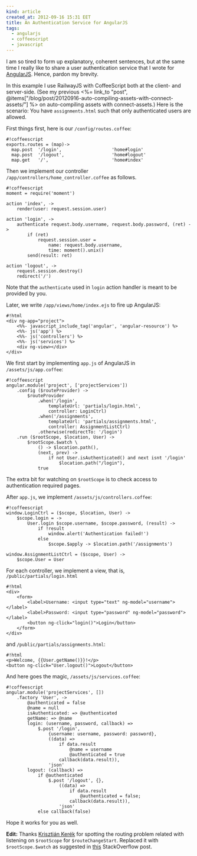 ```yaml
---
kind: article
created_at: 2012-09-16 15:31 EET
title: An Authentication Service for AngularJS
tags:
  - angularjs
  - coffeescript
  - javascript
---
```


I am so tired to form up explanatory, coherent sentences, but at the same time I really like to share a user authentication service that I wrote for [AngularJS](http://www.angularjs.org/). Hence, pardon my brevity.

In this example I use RailwayJS with CoffeeScript both at the client- and server-side. (See my previous <%= link_to "post", @items["/blog/post/20120916-auto-compiling-assets-with-connect-assets/"] %> on auto-compiling assets with connect-assets.) Here is the scenario: You have `assignments.html` such that only authenticated users are allowed.

First things first, here is our `/config/routes.coffee`:

    #!coffeescript
    exports.routes = (map)->
      map.post  '/login',                   'home#login'
      map.post  '/logout',                  'home#logout'
      map.get   '/',                        'home#index'

Then we implement our controller `/app/controllers/home_controller.coffee` as follows.

    #!coffeescript
    moment = require('moment')
    
    action 'index', ->
        render(user: request.session.user)
    
    action 'login', ->
        authenticate request.body.username, request.body.password, (ret) ->
            if (ret)
                request.session.user =
                    name: request.body.username,
                    time: moment().unix()
            send(result: ret)
    
    action 'logout', ->
        request.session.destroy()
        redirect('/')

Note that the `authenticate` used in `login` action handler is meant to be provided by you.

Later, we write `/app/views/home/index.ejs` to fire up AngularJS:

    #!html
    <div ng-app="project">
        <%%- javascript_include_tag('angular', 'angular-resource') %>
        <%%- js('app') %>
        <%%- js('controllers') %>
        <%%- js('services') %>
        <div ng-view></div>
    </div>

We first start by implementing `app.js` of AngularJS in `/assets/js/app.coffee`:

    #!coffeescript
    angular.module('project', ['projectServices'])
        .config ($routeProvider) ->
            $routeProvider
                .when('/login',
                    templateUrl: 'partials/login.html',
                    controller: LoginCtrl)
                .when('/assignments',
                    templateUrl: 'partials/assignments.html',
                    controller: AssignmentListCtrl)
                .otherwise(redirectTo: '/login')
        .run ($rootScope, $location, User) ->
            $rootScope.$watch \
                () -> $location.path(),
                (next, prev) ->
                    if not User.isAuthenticated() and next isnt '/login'
                        $location.path("/login"),
                true

The extra bit for watching on `$rootScope` is to check access to authentication required pages.

After `app.js`, we implement `/assets/js/controllers.coffee`:

    #!coffeescript
    window.LoginCtrl = ($scope, $location, User) ->
        $scope.login = ->
            User.login $scope.username, $scope.password, (result) ->
                if !result
                    window.alert('Authentication failed!')
                else
                    $scope.$apply -> $location.path('/assignments')
    
    window.AssignmentListCtrl = ($scope, User) ->
        $scope.User = User

For each controller, we implement a view, that is, `/public/partials/login.html`

    #!html
    <div>
        <form>
            <label>Username: <input type="text" ng-model="username"></label>
            <label>Password: <input type="password" ng-model="password"></label>
            <button ng-click="login()">Login</button>
        </form>
    </div>

and `/public/partials/assignments.html`:

    #!html
    <p>Welcome, {{User.getName()}}!</p>
    <button ng-click="User.logout()">Logout</button>

And here goes the magic, `/assets/js/services.coffee`:

    #!coffeescript
    angular.module('projectServices', [])
        .factory 'User', ->
            @authenticated = false
            @name = null
            isAuthenticated: => @authenticated
            getName: => @name
            login: (username, password, callback) =>
                $.post '/login',
                    {username: username, password: password},
                    ((data) =>
                        if data.result
                            @name = username
                            @authenticated = true
                        callback(data.result)),
                    'json'
            logout: (callback) =>
                if @authenticated
                    $.post '/logout', {},
                        ((data) =>
                            if data.result
                                @authenticated = false;
                            callback(data.result)),
                        'json'
                else callback(false)

Hope it works for you as well.

**Edit:** Thanks [Krisztián Kerék](https://plus.google.com/100882799970411374993) for spotting the routing problem related with listening on `$rootScope` for `$routeChangeStart`. Replaced it with `$rootScope.$watch` as suggested in [this](http://stackoverflow.com/a/15029387/1278899) StackOverflow post.
